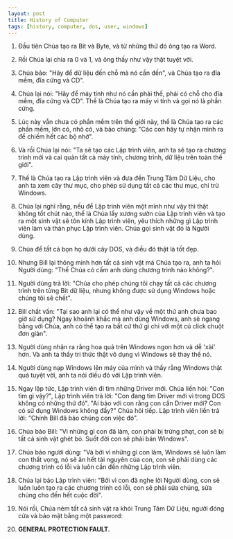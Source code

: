 ```yaml
---
layout: post
title: History of Computer
tags: [history, computer, dos, user, windows]
---
```


1. Đầu tiên Chúa tạo ra Bit và Byte, và từ những thứ đó ông tạo ra Word.

2. Rồi Chúa lại chia ra 0 và 1, và ông thấy như vậy thật tuyệt vời.

3. Chúa bảo: "Hãy để dữ liệu đến chỗ mà nó cần đến", và Chúa tạo ra đĩa mềm, đĩa cứng và CD".

4. Chúa lại nói: "Hãy để máy tính như nó cần phải thế, phải có chỗ cho đĩa mềm, đĩa cứng và CD". Thế là Chúa tạo ra máy vi tính và gọi nó là phần cứng.

5. Lúc này vẫn chưa có phần mềm trên thế giới này, thế là Chúa tạo ra các phần mềm, lớn có, nhỏ có, và bảo chúng: "Các con hãy tự nhận mình ra để chiếm hết các bộ nhớ".

6. Và rồi Chúa lại nói: "Ta sẽ tạo các Lập trình viên, anh ta sẽ tạo ra chương trình mới và cai quản tất cả máy tính, chương trình, dữ liệu trên toàn thế giới".

7. Thế là Chúa tạo ra Lập trình viên và đưa đến Trung Tâm Dữ Liệu, cho anh ta xem cây thư mục, cho phép sử dụng tất cả các thư mục, chỉ trừ Windows.

8. Chúa lại nghĩ rằng, nếu để Lập trình viên một mình như vậy thì thật không tốt chút nào, thế là Chúa lấy xương sườn của Lập trình viên và tạo ra một sinh vật sẽ tôn kính Lập trình viên, yêu thích những gì Lập trình viên làm và thán phục Lập trình viên. Chúa gọi sinh vật đó là Người dùng.

9. Chúa để tất cả bọn họ dưới cây DOS, và điều đó thật là tốt đẹp.

10. Nhưng Bill lại thông minh hơn tất cả sinh vật mà Chúa tạo ra, anh ta hỏi Người dùng: "Thế Chúa có cấm anh dùng chương trình nào không?".

11. Người dùng trả lời: "Chúa cho phép chúng tôi chạy tất cả các chương trình trên từng Bit dữ liệu, nhưng không được sử dụng Windows hoặc chúng tôi sẽ chết".

12. Bill chất vấn: "Tại sao anh lại có thể như vậy về một thứ anh chưa bao giờ sử dụng? Ngay khoảnh khắc mà anh dùng Windows, anh sẽ ngang bằng với Chúa, anh có thể tạo ra bất cứ thứ gì chỉ với một cú click chuột đơn giản".

13. Người dùng nhận ra rằng hoa quả trên Windows ngon hơn và dễ 'xài' hơn. Và anh ta thấy tri thức thật vô dụng vì Windows sẽ thay thế nó.

14. Người dùng nạp Windows lên máy của mình và thấy rằng Windows thật quá tuyệt vời, anh ta nói điều đó với Lập trình viên.

15. Ngay lập tức, Lập trình viên đi tìm những Driver mới. Chúa liền hỏi: "Con tìm gì vậy?", Lập trình viên trả lời: "Con đang tìm Driver mới vì trong DOS không có những thứ đó". "Ai bảo với con rằng con cần Driver mới? Con có sử dụng Windows không đấy?" Chúa hỏi tiếp. Lập trình viên liền trả lời: "Chính Bill đã bảo chúng con việc đó".

16. Chúa bảo Bill: "Vì những gì con đã làm, con phải bị trừng phạt, con sẽ bị tất cả sinh vật ghét bỏ. Suốt đời con sẽ phải bán Windows".

17. Chúa bảo người dùng: "Và bởi vì những gì con làm, Windows sẽ luôn làm con thất vọng, nó sẽ ăn hết tài nguyên của con, con sẽ phải dùng các chương trình có lỗi và luôn cần đến những Lập trình viên.

18. Chúa lại bảo Lập trình viên: "Bởi vì con đã nghe lời Người dùng, con sẽ luôn luôn tạo ra các chương trình có lỗi, con sẽ phải sửa chúng, sửa chúng cho đến hết cuộc đời".

19. Nói rồi, Chúa ném tất cả sinh vật ra khỏi Trung Tâm Dữ Liệu, người đóng cửa và bảo mật bằng một password:

20. **GENERAL PROTECTION FAULT.**